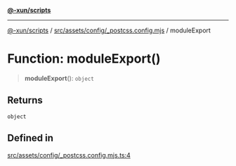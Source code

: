[**@-xun/scripts**](../../../../../README.md)

***

[@-xun/scripts](../../../../../README.md) / [src/assets/config/\_postcss.config.mjs](../README.md) / moduleExport

# Function: moduleExport()

> **moduleExport**(): `object`

## Returns

`object`

## Defined in

[src/assets/config/\_postcss.config.mjs.ts:4](https://github.com/Xunnamius/xscripts/blob/2521de366121a50ffeca631b4ec62db9c60657e5/src/assets/config/_postcss.config.mjs.ts#L4)
